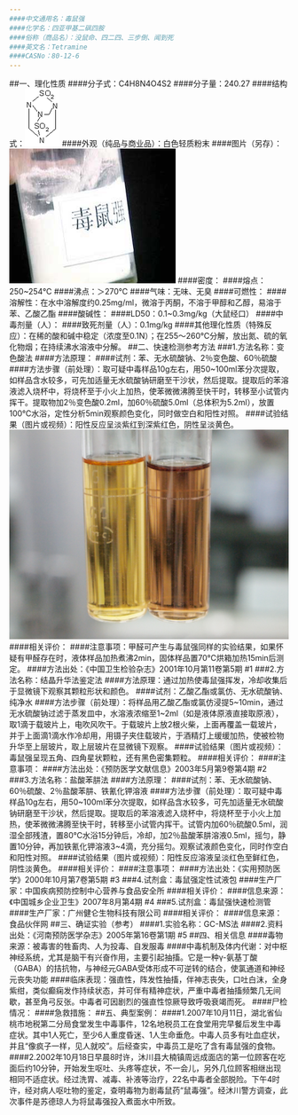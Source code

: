 ```yaml
---
####中文通用名：毒鼠强
####化学名：四亚甲基二砜四胺
####俗称（商品名）：没鼠命、四二四、三步倒、闻到死
####英文名：Tetramine
####CASNo：80-12-6
---
```

##一、理化性质
####分子式：C4H8N4O4S2
####分子量：240.27
####结构式：![结构式](./assets/duwu/毒鼠强/@0结构式.gif)
####外观（纯品与商业品）：白色轻质粉末
####图片（另存）：![外观](./assets/duwu/毒鼠强/@1外观.jpg)
####密度：
####熔点：250~254℃
####沸点：＞270℃
####气味：无味、无臭
####可燃性：
####溶解性：在水中溶解度约0.25mg/ml，微溶于丙酮，不溶于甲醇和乙醇，易溶于苯、乙酸乙酯
####酸碱性：
####LD50：0.1~0.3mg/kg（大鼠经口）
####中毒剂量（人）：
####致死剂量（人）：0.1mg/kg
####其他理化性质（特殊反应）：在稀的酸和碱中稳定（浓度至0.1N）；在255～260℃分解，放出氮、硫的氧化物烟；在持续沸水溶液中分解。
##二、快速检测参考方法
###1.方法名称：变色酸法
####方法原理：
####试剂：苯、无水硫酸钠、2％变色酸、60％硫酸
####方法步骤（前处理）：取可疑中毒样品10g左右，用50~100ml苯分次提取，如样品含水较多，可先加适量无水硫酸钠研磨至干沙状，然后提取。提取后的苯溶液滤入烧杯中，将烧杯至于小火上加热，使苯微微沸腾至快干时，转移至小试管内挥干。提取物加2％变色酸0.2ml，加60％硫酸5.0ml（总体积为5.2ml），放置100℃水浴，定性分析5min观察颜色变化，同时做空白和阳性对照。
####试验结果（图片或视频）：阳性反应呈淡紫红到深紫红色，阴性呈淡黄色。![结果图片](./assets/duwu/毒鼠强/@2结果图片.jpg)
####相关评价：
####注意事项：甲醛可产生与毒鼠强同样的实验结果，如果怀疑有甲醛存在时，液体样品加热煮沸2min，固体样品置70℃烘箱加热15min后测定。
####方法出处：《中国卫生检验杂志》2001年10月第11卷第5期 #1
###2.方法名称：结晶升华法鉴定法
####方法原理：通过加热使毒鼠强挥发，冷却收集后于显微镜下观察其颗粒形状和颜色。
####试剂：乙酸乙酯或氯仿、无水硫酸钠、纯净水
####方法步骤（前处理）：将样品用乙酸乙酯或氯仿浸提5~10min，通过无水硫酸钠过滤于蒸发皿中，水溶液浓缩至1~2ml（如是液体原液直接取原液），取1滴于载玻片上，电吹风吹干。于载玻片上放2根火柴，上面再覆盖一载玻片，并于上面滴1滴水作冷却用，用镊子夹住载玻片，于酒精灯上缓缓加热，使被检物升华至上层玻片，取上层玻片在显微镜下观察。
####试验结果（图片或视频）：毒鼠强呈现五角、四角星状颗粒，还有黑色密集颗粒。
####相关评价：
####注意事项：
####方法出处：《预防医学文献信息》2003年5月第9卷第4期 #2
###3.方法名称：盐酸苯肼法
####方法原理：
####试剂：苯、无水硫酸钠、60％硫酸、2％盐酸苯肼、铁氰化钾溶液
####方法步骤（前处理）：取可疑中毒样品10g左右，用50~100ml苯分次提取，如样品含水较多，可先加适量无水硫酸钠研磨至干沙状，然后提取。提取后的苯溶液滤入烧杯中，将烧杯至于小火上加热，使苯微微沸腾至快干时，转移至小试管内挥干。试管内加60％硫酸0.5ml，润湿全部残渣，置80℃水浴15分钟后，冷却，加2％盐酸苯肼溶液0.5ml，摇匀，静置10分钟，再加铁氰化钾溶液3~4滴，充分摇匀。观察试液颜色变化，同时作空白和阳性对照。
####试验结果（图片或视频）：阳性反应溶液呈淡红色至鲜红色，阴性淡黄色。
####相关评价：
####注意事项：
####方法出处：《实用预防医学》2000年10月第7卷第5期 #3
###4.试剂盒：毒鼠强定性试液包
####生产厂家：中国疾病预防控制中心营养与食品安全所
####相关评价：
####信息来源：《中国城乡企业卫生》2007年8月第4期 #4
###5.试剂盒：毒鼠强快速检测管
####生产厂家：广州健仑生物科技有限公司
####相关评价：
####信息来源：食品伙伴网
##三、确证实验（参考）
####1.实验名称：GC-MS法
####2.资料出处：《河南预防医学杂志》2005年第16卷第1期 #5
##四、相关信息
####毒物来源：被毒害的牲畜肉、人为投毒、自发服毒
####中毒机制及体内代谢：对中枢神经系统，尤其是脑干有兴奋作用，主要引起抽搐。它是一种γ-氨基丁酸（GABA）的拮抗物，与神经元GABA受体形成不可逆转的结合，使氯通道和神经元丧失功能
####临床表现：强直性，阵发性抽搐，伴神志丧失，口吐白沫，全身紫绀，类似癫痫发作持续状态，并可伴有精神症状，严重中毒者抽搐频繁几无间歇，甚至角弓反张。中毒者可因剧烈的强直性惊厥导致呼吸衰竭而死。
####尸检情况：
####急救措施：
##五、典型案例：
####1.2007年10月11日，湖北省仙桃市地税第二分局食堂发生中毒事件，12名地税员工在食堂用完早餐后发生中毒症状。其中1人死亡，至少6人重度昏迷、1人生命垂危。中毒人员多有吐血症状，并且“像疯子一样，见人就咬”。后经查实，中毒员工是吃了含有毒鼠强的食物。
####2.2002年10月18日早晨8时许，沐川县大楠镇周远成面店的第一位顾客在吃面后约10分钟，开始发生呕吐、头疼等症状，不一会儿，另外几位顾客相继出现相同不适症状。经过洗胃、减毒、补液等治疗，22名中毒者全部脱险。下午4时许，经对病人呕吐物的鉴定，查明毒物为剧毒鼠药“鼠毒强”。经沐川警方调查，此次事件是苏德琼人为将鼠毒强投入煮面水中所致。
